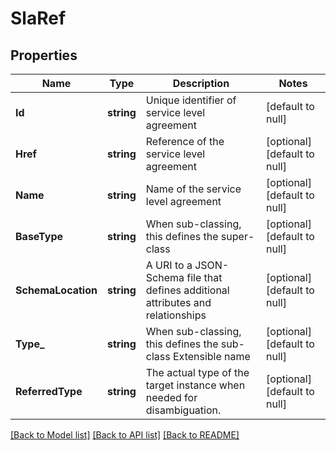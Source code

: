 # SlaRef

## Properties
Name | Type | Description | Notes
------------ | ------------- | ------------- | -------------
**Id** | **string** | Unique identifier of service level agreement | [default to null]
**Href** | **string** | Reference of the service level agreement | [optional] [default to null]
**Name** | **string** | Name of the service level agreement | [optional] [default to null]
**BaseType** | **string** | When sub-classing, this defines the super-class | [optional] [default to null]
**SchemaLocation** | **string** | A URI to a JSON-Schema file that defines additional attributes and relationships | [optional] [default to null]
**Type_** | **string** | When sub-classing, this defines the sub-class Extensible name | [optional] [default to null]
**ReferredType** | **string** | The actual type of the target instance when needed for disambiguation. | [optional] [default to null]

[[Back to Model list]](../README.md#documentation-for-models) [[Back to API list]](../README.md#documentation-for-api-endpoints) [[Back to README]](../README.md)


